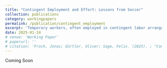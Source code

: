 ```yaml
---
title: "Contingent Employment and Effort: Lessons from Soccer"
collection: publications
category: workingpapers
permalink: /publication/contingent_employment
excerpt: 'Temporary workers, often employed in contingent labor arrangements, frequently experience significantly fewer benefits compared to their permanently employed counterparts. Due to the inherent precariousness of their employment status, temporary workers may have incentives to enhance their performance in an effort to secure permanent positions. Similarly, loan arrangements in professional football represent a distinct form of "on-the-job training," where players have opportunities to recommend themselves to new clubs, gain increased playing time, develop physically, tactically, and technically, and improve their prospects for securing a new contract or a more favorable position upon returning to their parent club. We substantiate these hypotheses using a theoretical model that predicts relatively higher performance incentives for loaned players. To test the predictions of our model, we analyze a range of performance metrics from seven Bundesliga seasons. Our findings provide initial evidence that loan players exhibit significant improvements in prominent performance metrics, such as shots on target, while showing relatively lower output in less visible actions, such as passes and touches. These results suggest that loaned players may prioritize more conspicuous actions to demonstrate their abilities and recommend themselves for future opportunities'
date: 2025-01-24
# venue: 'Working Paper'
# paperurl: ''
# citation: 'Froch, Jonas; Gürtler, Oliver; Sage, Felix. (2025). ; "Contingent Employment and Effort: Lessons from Soccer"; Working Paper'
---
```


Coming Soon

